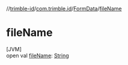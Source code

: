 //[trimble-id](../../../index.md)/[com.trimble.id](../index.md)/[FormData](index.md)/[fileName](file-name.md)

# fileName

[JVM]\
open val [fileName](file-name.md): [String](https://docs.oracle.com/javase/8/docs/api/java/lang/String.html)

